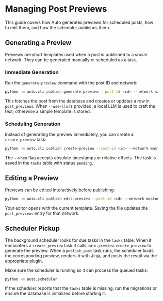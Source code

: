# Managing Post Previews

This guide covers how Auto generates previews for scheduled posts, how to edit them, and how the scheduler publishes them.

## Generating a Preview

Previews are short templates used when a post is published to a social network. They can be generated manually or scheduled as a task.

### Immediate Generation

Run the `generate-preview` command with the post ID and network:

```bash
python -m auto.cli publish generate-preview --post-id <id> --network mastodon
```

This fetches the post from the database and creates or updates a row in `post_previews`. When `--use-llm` is provided, a local LLM is used to craft the text; otherwise a simple template is stored.

### Scheduling Generation

Instead of generating the preview immediately, you can create a `create_preview` task:

```bash
python -m auto.cli publish create-preview --post-id <id> --network mastodon --when "+10m"
```

The `--when` flag accepts absolute timestamps or relative offsets. The task is saved in the `tasks` table with status `pending`.

## Editing a Preview

Previews can be edited interactively before publishing:

```bash
python -m auto.cli publish edit-preview --post-id <id> --network mastodon
```

Your editor opens with the current template. Saving the file updates the `post_previews` entry for that network.

## Scheduler Pickup

The background scheduler looks for due tasks in the `tasks` table. When it encounters a `create_preview` task it calls `auto.preview.create_preview` to generate the preview. When a `publish_post` task runs, the scheduler loads the corresponding preview, renders it with Jinja, and posts the result via the appropriate plugin.

Make sure the scheduler is running so it can process the queued tasks:

```bash
python -m auto.scheduler
```

If the scheduler reports that the `tasks` table is missing, run the migrations or ensure the database is initialized before starting it.
